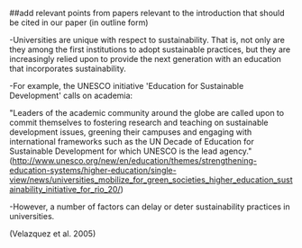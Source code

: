 ##add relevant points from papers relevant to the introduction that should be cited in our paper (in outline form)



-Universities are unique with respect to sustainability.  That is, not only are they among the first institutions to adopt sustainable practices, but they are increasingly relied upon to provide the next generation with an education that incorporates sustainability.

-For example, the UNESCO initiative 'Education for Sustainable Development' calls on academia:

"Leaders of the academic community around the globe are called upon to commit themselves to fostering research and teaching on sustainable development issues, greening their campuses and engaging with international frameworks such as the UN Decade of Education for Sustainable Development for which UNESCO is the lead agency."
(http://www.unesco.org/new/en/education/themes/strengthening-education-systems/higher-education/single-view/news/universities_mobilize_for_green_societies_higher_education_sustainability_initiative_for_rio_20/)

-However, a number of factors can delay or deter sustainability practices in universities.

(Velazquez et al. 2005)